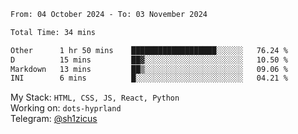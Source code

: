 <!--START_SECTION:waka-->

```txt
From: 04 October 2024 - To: 03 November 2024

Total Time: 34 mins

Other      1 hr 50 mins    ███████████████████░░░░░░   76.24 %
D          15 mins         ██▓░░░░░░░░░░░░░░░░░░░░░░   10.50 %
Markdown   13 mins         ██▒░░░░░░░░░░░░░░░░░░░░░░   09.06 %
INI        6 mins          █░░░░░░░░░░░░░░░░░░░░░░░░   04.21 %
```

<!--END_SECTION:waka-->
My Stack: `HTML, CSS, JS, React, Python` <br>
Working on: `dots-hyprland` <br>
Telegram: [@sh1zicus](https://t.me/sh1zicus) 

